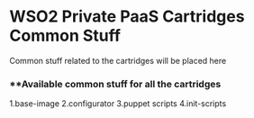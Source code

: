 # WSO2 Private PaaS Cartridges Common Stuff

Common stuff related to the cartridges will be placed here

### **Available common stuff for all the cartridges

1.base-image
2.configurator
3.puppet scripts
4.init-scripts